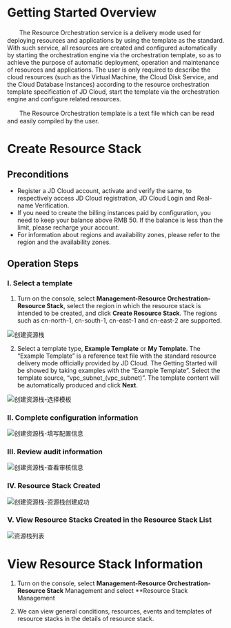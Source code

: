 # Getting Started Overview

　　The Resource Orchestration service is a delivery mode used for deploying resources and applications by using the template as the standard. With such service, all resources are created and configured automatically by starting the orchestration engine via the orchestration template, so as to achieve the purpose of automatic deployment, operation and maintenance of resources and applications. The user is only required to describe the cloud resources (such as the Virtual Machine, the Cloud Disk Service, and the Cloud Database Instances) according to the resource orchestration template specification of JD Cloud, start the template via the orchestration engine and configure related resources.

　　The Resource Orchestration template is a text file which can be read and easily compiled by the user.
# Create Resource Stack

## **Preconditions** 

- Register a JD Cloud account, activate and verify the same, to respectively access JD Cloud registration, JD Cloud Login and Real-name Verification.
- If you need to create the billing instances paid by configuration, you need to keep your balance above RMB 50. If the balance is less than the limit, please recharge your account.
- For information about regions and availability zones, please refer to the region and the availability zones.

## **Operation Steps**

### I. Select a template

1. Turn on the console, select **Management-Resource Orchestration-Resource Stack**, select the region in which the resource stack is intended to be created, and click **Create Resource Stack**. The regions such as cn-north-1, cn-south-1, cn-east-1 and cn-east-2 are supported.

 ![创建资源栈](https://raw.githubusercontent.com/jdcloudcom/cn/edit/image/Resource-Orchestration/resource001.png)
 
2. Select a template type, **Example Template** or **My Template**. The “Example Template” is a reference text file with the standard resource delivery mode officially provided by JD Cloud. The Getting Started will be showed by taking examples with the “Example Template”.
Select the template source, “vpc_subnet_(vpc_subnet)”. The template content will be automatically produced and click **Next**.

![创建资源栈-选择模板](https://raw.githubusercontent.com/jdcloudcom/cn/edit/image/Resource-Orchestration/resource002.png)

### II. Complete configuration information

![创建资源栈-填写配置信息](https://raw.githubusercontent.com/jdcloudcom/cn/edit/image/Resource-Orchestration/resource003.png)

### III. Review audit information

![创建资源栈-查看审核信息](https://raw.githubusercontent.com/jdcloudcom/cn/edit/image/Resource-Orchestration/resource004.png)

### IV. Resource Stack Created

![创建资源栈-资源栈创建成功](https://raw.githubusercontent.com/jdcloudcom/cn/edit/image/Resource-Orchestration/resource005.png)
### V. View Resource Stacks Created in the Resource Stack List

![资源栈列表](https://raw.githubusercontent.com/jdcloudcom/cn/edit/image/Resource-Orchestration/resource006.png)

# View Resource Stack Information

1. Turn on the console, select **Management-Resource Orchestration-Resource Stack** Management and select **Resource Stack Management

2. We can view general conditions, resources, events and templates of resource stacks in the details of resource stack.
